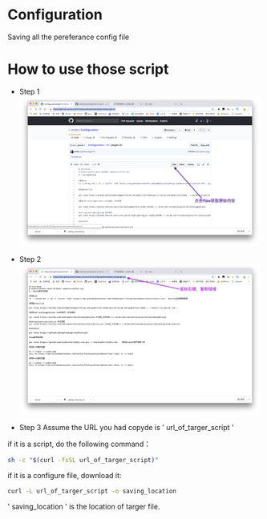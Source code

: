 # Configuration
Saving all the pereferance config file


# How to use those script

- Step 1
![](./raw.png)

- Step 2 
![](./copy.png)

- Step 3
Assume the URL you had copyde is ' url_of_targer_script '

if it is a script, do the following command：

```bash
sh -c "$(curl -fsSL url_of_targer_script)"
```

if it is a configure file, download it:
```bash
curl -L url_of_targer_script -o saving_location
```

' saving_location ' is the location of targer file.
 
